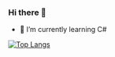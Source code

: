 ### Hi there 👋


- 🌱 I’m currently learning C#

[![Top Langs](https://github-readme-stats.vercel.app/api/top-langs/?username=AlexNikitinATF&layout=compact&theme=vision-friendly-dark)](https://github.com/anuraghazra/github-readme-stats)
